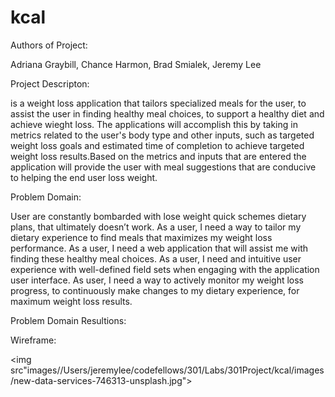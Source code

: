 # kcal

Authors of Project: 

Adriana Graybill, Chance Harmon, Brad Smialek, Jeremy Lee

Project Descripton: 

<Blank Project> is a weight loss application that tailors specialized meals for the user, to assist the user in finding healthy meal choices, to support a healthy diet and achieve wieght loss. The applications will accomplish this by taking in metrics related to the user's body type and other inputs, such as targeted weight loss goals and estimated time of completion to achieve targeted weight loss results.Based on the metrics and inputs that are entered the application will provide the user with meal suggestions that are conducive to helping the end user loss weight.

Problem Domain:

User are constantly bombarded with lose weight quick schemes dietary plans, that ultimately doesn’t work. 
As a user, I need a way to tailor my dietary experience to find meals that maximizes my weight loss performance. 
As a user, I need a web application that will assist me with finding these healthy meal choices. 
As a user, I need and intuitive user experience with well-defined field sets when engaging with the application user interface. 
As user, I need a way to actively monitor my weight loss progress, to continuously make changes to my dietary experience, for maximum weight loss results. 

Problem Domain Resultions: 


Wireframe: 

<img src"images//Users/jeremylee/codefellows/301/Labs/301Project/kcal/images/new-data-services-746313-unsplash.jpg">

